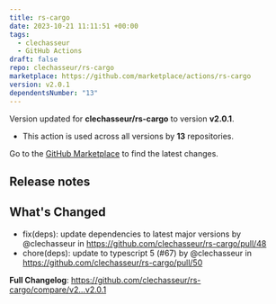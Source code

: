 ```yaml
---
title: rs-cargo
date: 2023-10-21 11:11:51 +00:00
tags:
  - clechasseur
  - GitHub Actions
draft: false
repo: clechasseur/rs-cargo
marketplace: https://github.com/marketplace/actions/rs-cargo
version: v2.0.1
dependentsNumber: "13"
---
```



Version updated for **clechasseur/rs-cargo** to version **v2.0.1**.
- This action is used across all versions by **13** repositories.

Go to the [GitHub Marketplace](https://github.com/marketplace/actions/rs-cargo) to find the latest changes.

## Release notes

## What's Changed
* fix(deps): update dependencies to latest major versions by @clechasseur in https://github.com/clechasseur/rs-cargo/pull/48
* chore(deps): update to typescript 5 (#67) by @clechasseur in https://github.com/clechasseur/rs-cargo/pull/50


**Full Changelog**: https://github.com/clechasseur/rs-cargo/compare/v2...v2.0.1
